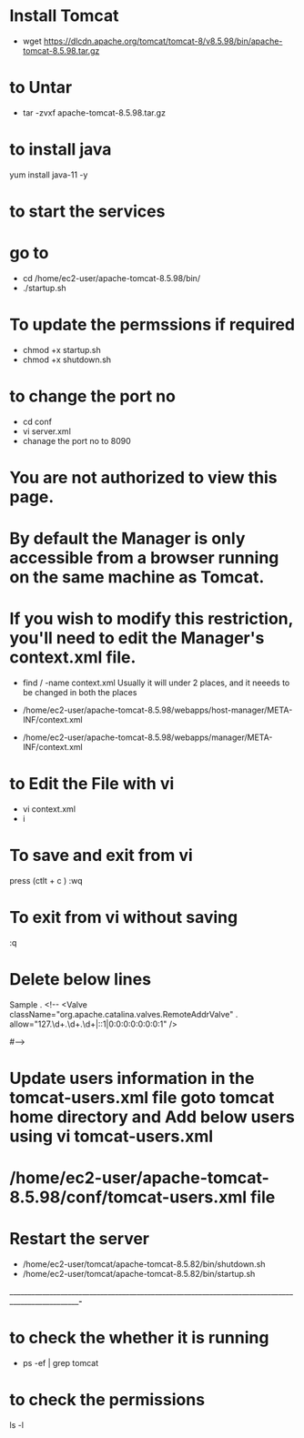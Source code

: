 # Install Tomcat 
- wget https://dlcdn.apache.org/tomcat/tomcat-8/v8.5.98/bin/apache-tomcat-8.5.98.tar.gz


# to Untar
- tar -zvxf apache-tomcat-8.5.98.tar.gz


# to install java 
yum install java-11 -y

# to start the services 

 # go to 
- cd /home/ec2-user/apache-tomcat-8.5.98/bin/
- ./startup.sh


# To update the permssions if required
- chmod +x startup.sh
- chmod +x shutdown.sh


 # to change the port no

- cd conf
- vi server.xml
- chanage the port no to 8090


# You are not authorized to view this page.

# By default the Manager is only accessible from a browser running on the same machine as Tomcat. 
# If you wish to modify this restriction, you'll need to edit the Manager's context.xml file.

- find / -name context.xml
Usually it will under 2 places, and it neeeds to be changed in both the places

- /home/ec2-user/apache-tomcat-8.5.98/webapps/host-manager/META-INF/context.xml
- /home/ec2-user/apache-tomcat-8.5.98/webapps/manager/META-INF/context.xml


# to Edit the File with vi
- vi context.xml 
- i 

# To save and exit from vi 
press (ctlt + c )
:wq


# To exit from vi without saving
:q


#  Delete below lines

Sample
.  <!--  <Valve className="org.apache.catalina.valves.RemoteAddrValve"
.  allow="127\.\d+\.\d+\.\d+|::1|0:0:0:0:0:0:0:1" /> 

#-->

  
  
# Update users information in the tomcat-users.xml file goto tomcat home directory and Add below users using vi tomcat-users.xml

# /home/ec2-user/apache-tomcat-8.5.98/conf/tomcat-users.xml file



<role rolename="manager-gui"/>
<role rolename="manager-script"/>
<role rolename="manager-jmx"/>
<role rolename="manager-status"/>
<user username="admin" password="admin" roles="manager-gui, manager-script, manager-jmx, manager-status"/>
<user username="deployer" password="deployer" roles="manager-script"/>
<user username="tomcat" password="s3cret" roles="manager-gui"/>  


# Restart the server 
- /home/ec2-user/tomcat/apache-tomcat-8.5.82/bin/shutdown.sh
- /home/ec2-user/tomcat/apache-tomcat-8.5.82/bin/startup.sh


_________________________________________________________________________________________________________________-________________




# to check the whether  it is running 
- ps -ef | grep tomcat

# to check the permissions
ls -l 






